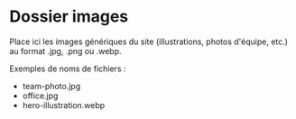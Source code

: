# Dossier images

Place ici les images génériques du site (illustrations, photos d'équipe, etc.) au format .jpg, .png ou .webp.

Exemples de noms de fichiers :
- team-photo.jpg
- office.jpg
- hero-illustration.webp 
